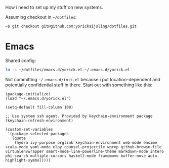 How i need to set up my stuff on new systems.

Assuming checkout in `~/dotfiles`:

```bash
~$ git checkout git@github.com:yoricksijsling/dotfiles.git
```


# Emacs

Shared config:

```bash
ln -s ~/dotfiles/emacs.d/yorick.el ~/.emacs.d/yorick.el
```

Not committing `~/.emacs.d/init.el` because i put location-dependent and potentially confidential
stuff in there. Start out with something like this:

```elisp
(package-initialize)
(load "~/.emacs.d/yorick.el")

(setq-default fill-column 100)

;; Use system ssh agent. Provided by keychain-environment package
(keychain-refresh-environment)

(custom-set-variables
 '(package-selected-packages
   (quote
    (hydra ivy-purpose orglink keychain-environment web-mode ensime scala-mode yaml-mode elpy counsel-projectile wgrep github-browse-file virtualenvwrapper smart-mode-line-powerline-theme markdown-mode intero phi-search multiple-cursors haskell-mode framemove buffer-move auto-highlight-symbol))))
```

